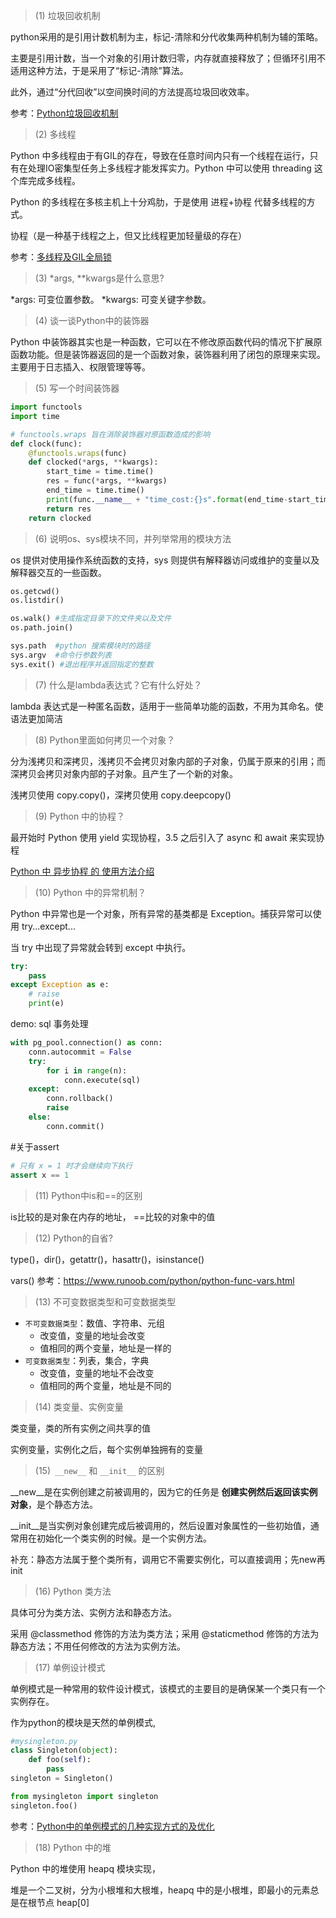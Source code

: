 
>(1) 垃圾回收机制


python采用的是引用计数机制为主，标记-清除和分代收集两种机制为辅的策略。

主要是引用计数，当一个对象的引用计数归零，内存就直接释放了；但循环引用不适用这种方法，于是采用了“标记-清除”算法。

此外，通过“分代回收”以空间换时间的方法提高垃圾回收效率。

参考：[Python垃圾回收机制](https://zhuanlan.zhihu.com/p/83251959)

>(2) 多线程

Python 中多线程由于有GIL的存在，导致在任意时间内只有一个线程在运行，只有在处理IO密集型任务上多线程才能发挥实力。Python 中可以使用 threading 这个库完成多线程。

Python 的多线程在多核主机上十分鸡肋，于是使用 进程+协程 代替多线程的方式。

协程（是一种基于线程之上，但又比线程更加轻量级的存在）

参考：[多线程及GIL全局锁](https://www.cnblogs.com/hukey/p/7263207.html)


>(3) *args, **kwargs是什么意思?

*args: 可变位置参数。
*kwargs: 可变关键字参数。

>(4) 谈一谈Python中的装饰器

Python 中装饰器其实也是一种函数，它可以在不修改原函数代码的情况下扩展原函数功能。但是装饰器返回的是一个函数对象，装饰器利用了闭包的原理来实现。主要用于日志插入、权限管理等等。

>(5) 写一个时间装饰器

```python
import functools
import time

# functools.wraps 旨在消除装饰器对原函数造成的影响
def clock(func):
    @functools.wraps(func)
    def clocked(*args, **kwargs):
        start_time = time.time()
        res = func(*args, **kwargs)
        end_time = time.time()
        print(func.__name__ + "time_cost:{}s".format(end_time-start_time))
        return res
    return clocked
```

>(6) 说明os、sys模块不同，并列举常用的模块方法

os 提供对使用操作系统函数的支持，sys 则提供有解释器访问或维护的变量以及解释器交互的一些函数。

```python
os.getcwd()
os.listdir()

os.walk() #生成指定目录下的文件夹以及文件
os.path.join()
```

```python
sys.path  #python 搜索模块时的路径
sys.argv  #命令行参数列表
sys.exit() #退出程序并返回指定的整数
```

>(7) 什么是lambda表达式？它有什么好处？

lambda 表达式是一种匿名函数，适用于一些简单功能的函数，不用为其命名。使语法更加简洁


>(8) Python里面如何拷贝一个对象？

分为浅拷贝和深拷贝，浅拷贝不会拷贝对象内部的子对象，仍属于原来的引用；而深拷贝会拷贝对象内部的子对象。且产生了一个新的对象。

浅拷贝使用 copy.copy()，深拷贝使用 copy.deepcopy()

>(9) Python 中的协程？

最开始时 Python 使用 yield 实现协程，3.5 之后引入了 async 和 await 来实现协程

[Python 中 异步协程 的 使用方法介绍](https://blog.51cto.com/csnd/5951495)

>(10) Python 中的异常机制？

Python 中异常也是一个对象，所有异常的基类都是 Exception。捕获异常可以使用 try...except...

当 try 中出现了异常就会转到 except 中执行。

```python
try:
    pass
except Exception as e:
    # raise
    print(e)
```

demo: sql 事务处理


```python 
with pg_pool.connection() as conn:
    conn.autocommit = False
    try:
        for i in range(n):
            conn.execute(sql)
    except:
        conn.rollback()
        raise
    else:
        conn.commit()
```



#关于assert

```python
# 只有 x = 1 时才会继续向下执行
assert x == 1 

```




>(11) Python中is和==的区别

is比较的是对象在内存的地址， ==比较的对象中的值

>(12) Python的自省?

type()，dir()，getattr()，hasattr()，isinstance()

vars() 参考：https://www.runoob.com/python/python-func-vars.html

>(13) 不可变数据类型和可变数据类型

- `不可变数据类型`：数值、字符串、元组
  - 改变值，变量的地址会改变
  - 值相同的两个变量，地址是一样的
- `可变数据类型`：列表，集合，字典
  - 改变值，变量的地址不会改变
  - 值相同的两个变量，地址是不同的

>(14) 类变量、实例变量

类变量，类的所有实例之间共享的值

实例变量，实例化之后，每个实例单独拥有的变量

>(15)` __new__` 和 `__init__` 的区别

__new__是在实例创建之前被调用的，因为它的任务是 **创建实例然后返回该实例对象**，是个静态方法。

__init__是当实例对象创建完成后被调用的，然后设置对象属性的一些初始值，通常用在初始化一个类实例的时候。是一个实例方法。

补充：静态方法属于整个类所有，调用它不需要实例化，可以直接调用；先new再init

>(16) Python 类方法

具体可分为类方法、实例方法和静态方法。

采用 @classmethod 修饰的方法为类方法；采用 @staticmethod 修饰的方法为静态方法；不用任何修改的方法为实例方法。


>(17) 单例设计模式

单例模式是一种常用的软件设计模式，该模式的主要目的是确保某一个类只有一个实例存在。

作为python的模块是天然的单例模式,

```python
#mysingleton.py
class Singleton(object):
    def foo(self):
        pass
singleton = Singleton()
```
```python
from mysingleton import singleton
singleton.foo()
```


参考：[Python中的单例模式的几种实现方式的及优化](https://www.cnblogs.com/huchong/p/8244279.html)




>(18) Python 中的堆

Python 中的堆使用 heapq 模块实现，

堆是一个二叉树，分为小根堆和大根堆，heapq 中的是小根堆，即最小的元素总是在根节点 heap[0]
